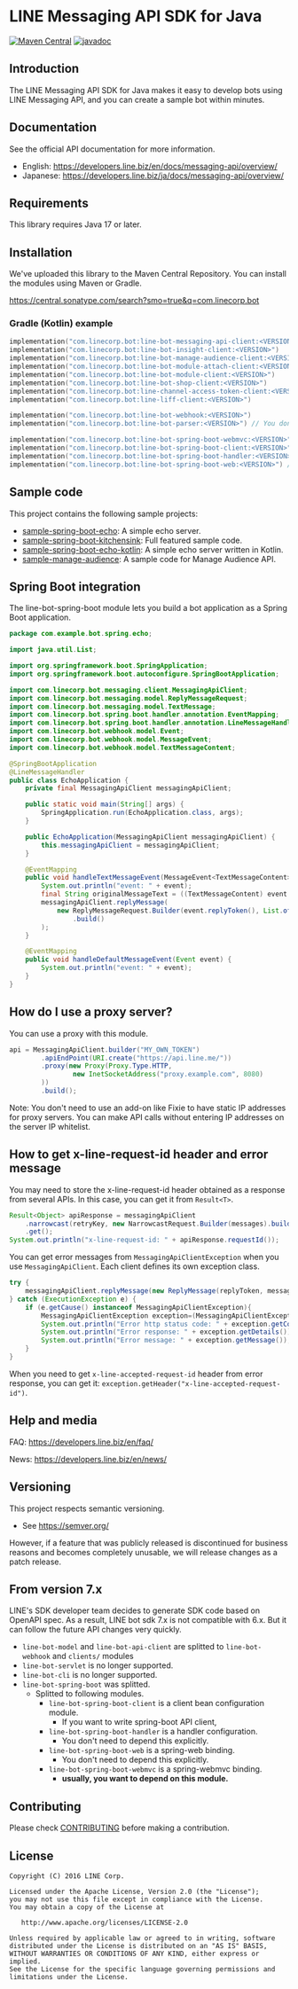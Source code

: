 # LINE Messaging API SDK for Java

[![Maven Central](https://maven-badges.herokuapp.com/maven-central/com.linecorp.bot/line-bot-messaging-api-client/badge.svg)](https://maven-badges.herokuapp.com/maven-central/com.linecorp.bot/line-bot-messaging-api-client)
[![javadoc](https://javadoc.io/badge2/com.linecorp.bot/line-bot-parser/javadoc.svg)](https://javadoc.io/doc/com.linecorp.bot/line-bot-parser)

## Introduction

The LINE Messaging API SDK for Java makes it easy to develop bots using LINE Messaging API, and you can create a sample
bot within minutes.

## Documentation

See the official API documentation for more information.

- English: https://developers.line.biz/en/docs/messaging-api/overview/
- Japanese: https://developers.line.biz/ja/docs/messaging-api/overview/

## Requirements

This library requires Java 17 or later.

## Installation

We've uploaded this library to the Maven Central Repository. You can install the modules using Maven or Gradle.

https://central.sonatype.com/search?smo=true&q=com.linecorp.bot

### Gradle (Kotlin) example

```kotlin
implementation("com.linecorp.bot:line-bot-messaging-api-client:<VERSION>")
implementation("com.linecorp.bot:line-bot-insight-client:<VERSION>")
implementation("com.linecorp.bot:line-bot-manage-audience-client:<VERSION>")
implementation("com.linecorp.bot:line-bot-module-attach-client:<VERSION>")
implementation("com.linecorp.bot:line-bot-module-client:<VERSION>")
implementation("com.linecorp.bot:line-bot-shop-client:<VERSION>")
implementation("com.linecorp.bot:line-channel-access-token-client:<VERSION>")
implementation("com.linecorp.bot:line-liff-client:<VERSION>")

implementation("com.linecorp.bot:line-bot-webhook:<VERSION>")
implementation("com.linecorp.bot:line-bot-parser:<VERSION>") // You don't need to depend on this explicitly.

implementation("com.linecorp.bot:line-bot-spring-boot-webmvc:<VERSION>")
implementation("com.linecorp.bot:line-bot-spring-boot-client:<VERSION>") // If you want to write spring-boot API client
implementation("com.linecorp.bot:line-bot-spring-boot-handler:<VERSION>") // You don't need to depend on this explicitly.
implementation("com.linecorp.bot:line-bot-spring-boot-web:<VERSION>") // You don't need to depend on this explicitly.
```

## Sample code

This project contains the following sample projects:

* [sample-spring-boot-echo](samples/sample-spring-boot-echo): A simple echo server.
* [sample-spring-boot-kitchensink](samples/sample-spring-boot-kitchensink): Full featured sample code.
* [sample-spring-boot-echo-kotlin](samples/sample-spring-boot-echo-kotlin): A simple echo server written in Kotlin.
* [sample-manage-audience](samples/sample-manage-audience): A sample code for Manage Audience API.

## Spring Boot integration

The line-bot-spring-boot module lets you build a bot application as a Spring Boot application.

```java
package com.example.bot.spring.echo;

import java.util.List;

import org.springframework.boot.SpringApplication;
import org.springframework.boot.autoconfigure.SpringBootApplication;

import com.linecorp.bot.messaging.client.MessagingApiClient;
import com.linecorp.bot.messaging.model.ReplyMessageRequest;
import com.linecorp.bot.messaging.model.TextMessage;
import com.linecorp.bot.spring.boot.handler.annotation.EventMapping;
import com.linecorp.bot.spring.boot.handler.annotation.LineMessageHandler;
import com.linecorp.bot.webhook.model.Event;
import com.linecorp.bot.webhook.model.MessageEvent;
import com.linecorp.bot.webhook.model.TextMessageContent;

@SpringBootApplication
@LineMessageHandler
public class EchoApplication {
    private final MessagingApiClient messagingApiClient;

    public static void main(String[] args) {
        SpringApplication.run(EchoApplication.class, args);
    }

    public EchoApplication(MessagingApiClient messagingApiClient) {
        this.messagingApiClient = messagingApiClient;
    }

    @EventMapping
    public void handleTextMessageEvent(MessageEvent<TextMessageContent> event) {
        System.out.println("event: " + event);
        final String originalMessageText = ((TextMessageContent) event.message()).text();
        messagingApiClient.replyMessage(
            new ReplyMessageRequest.Builder(event.replyToken(), List.of(new TextMessage(originalMessageText)))
                .build()
        );
    }

    @EventMapping
    public void handleDefaultMessageEvent(Event event) {
        System.out.println("event: " + event);
    }
}
```

## How do I use a proxy server?

You can use a proxy with this module.

```java
api = MessagingApiClient.builder("MY_OWN_TOKEN")
        .apiEndPoint(URI.create("https://api.line.me/"))
        .proxy(new Proxy(Proxy.Type.HTTP,
                new InetSocketAddress("proxy.example.com", 8080)
        ))
        .build();
```
Note: You don't need to use an add-on like Fixie to have static IP addresses for proxy servers. You can make API calls
without entering IP addresses on the server IP whitelist.

## How to get x-line-request-id header and error message

You may need to store the x-line-request-id header obtained as a response from several APIs. In this case, you can get it from `Result<T>`.
```java
Result<Object> apiResponse = messagingApiClient
    .narrowcast(retryKey, new NarrowcastRequest.Builder(messages).build())
    .get();
System.out.println("x-line-request-id: " + apiResponse.requestId());
```

You can get error messages from `MessagingApiClientException` when you use `MessagingApiClient`. Each client defines its own exception class.
```java
try {
    messagingApiClient.replyMessage(new ReplyMessage(replyToken, messages));
} catch (ExecutionException e) {
    if (e.getCause() instanceof MessagingApiClientException){
        MessagingApiClientException exception=(MessagingApiClientException)e.getCause();
        System.out.println("Error http status code: " + exception.getCode());
        System.out.println("Error response: " + exception.getDetails());
        System.out.println("Error message: " + exception.getMessage());
    }
}
```
When you need to get `x-line-accepted-request-id` header from error response, you can get it: `exception.getHeader("x-line-accepted-request-id")`.

## Help and media

FAQ: https://developers.line.biz/en/faq/

News: https://developers.line.biz/en/news/

## Versioning

This project respects semantic versioning.
- See https://semver.org/

However, if a feature that was publicly released is discontinued for business reasons and becomes completely unusable, we will release changes as a patch release.

## From version 7.x

LINE's SDK developer team decides to generate SDK code based on OpenAPI spec.
As a result, LINE bot sdk 7.x is not compatible with 6.x. But it can follow the future API changes very quickly.

- `line-bot-model` and `line-bot-api-client` are splitted to `line-bot-webhook` and `clients/` modules
- `line-bot-servlet` is no longer supported.
- `line-bot-cli` is no longer supported.
- `line-bot-spring-boot` was splitted.
    - Splitted to following modules.
        - `line-bot-spring-boot-client` is a client bean configuration module.
            - If you want to write spring-boot API client,
        - `line-bot-spring-boot-handler` is a handler configuration.
            - You don't need to depend this explicitly.
        - `line-bot-spring-boot-web` is a spring-web binding.
            - You don't need to depend this explicitly.
        - `line-bot-spring-boot-webmvc` is a spring-webmvc binding.
            - **usually, you want to depend on this module.**

## Contributing

Please check [CONTRIBUTING](CONTRIBUTING.md) before making a contribution.

## License

    Copyright (C) 2016 LINE Corp.

    Licensed under the Apache License, Version 2.0 (the "License");
    you may not use this file except in compliance with the License.
    You may obtain a copy of the License at

       http://www.apache.org/licenses/LICENSE-2.0

    Unless required by applicable law or agreed to in writing, software
    distributed under the License is distributed on an "AS IS" BASIS,
    WITHOUT WARRANTIES OR CONDITIONS OF ANY KIND, either express or implied.
    See the License for the specific language governing permissions and
    limitations under the License.
